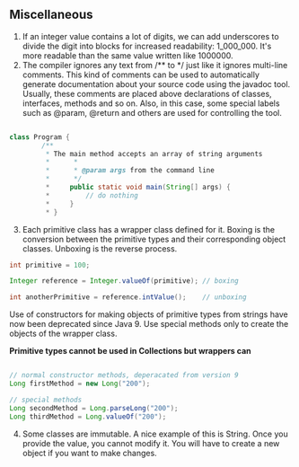 ## Miscellaneous

1. If an integer value contains a lot of digits, we can add underscores to divide the digit into blocks for increased readability: 1_000_000. It's more readable than the same value written like 1000000.
2. The compiler ignores any text from /** to */ just like it ignores multi-line comments.
This kind of comments can be used to automatically generate documentation about your source code using the javadoc tool. Usually, these comments are placed above declarations of classes, interfaces, methods and so on. Also, in this case, some special labels such as @param, @return and others are used for controlling the tool.

```java 

class Program {
        /**
         * The main method accepts an array of string arguments
         *      *
         *      * @param args from the command line
         *      */
         *     public static void main(String[] args) {
         *         // do nothing
         *     }
         * }

```

3. Each primitive class has a wrapper class defined for it. Boxing is the conversion between the primitive types and their corresponding object classes. Unboxing is the reverse process.

```java
int primitive = 100;

Integer reference = Integer.valueOf(primitive); // boxing

int anotherPrimitive = reference.intValue();    // unboxing
```
Use of constructors for making objects of primitive types from strings have now been deprecated since Java 9. Use special methods only to create the objects of the wrapper class.

**Primitive types cannot be used in Collections but wrappers can**

```java

// normal constructor methods, deperacated from version 9
Long firstMethod = new Long("200");

// special methods 
Long secondMethod = Long.parseLong("200");
Long thirdMethod = Long.valueOf("200");

```

4. Some classes are immutable. A nice example of this is String. Once you provide the value, you cannot modify it. You will have to create a new object if you want to make changes.
